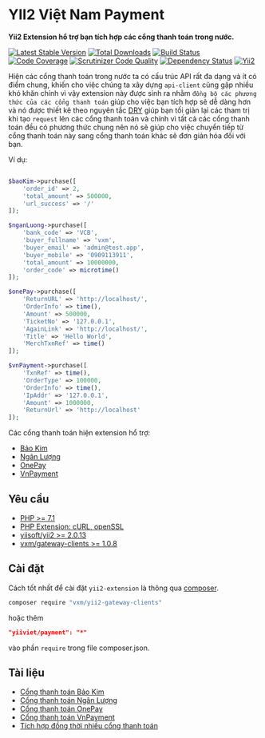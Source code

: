 # YII2 Việt Nam Payment
**Yii2 Extension hổ trợ bạn tích hợp các cổng thanh toán trong nước.**

[![Latest Stable Version](https://poser.pugx.org/yiiviet/yii2-payment/v/stable)](https://packagist.org/packages/yiiviet/yii2-payment)
[![Total Downloads](https://poser.pugx.org/yiiviet/yii2-payment/downloads)](https://packagist.org/packages/yiiviet/yii2-payment)
[![Build Status](https://travis-ci.org/yiiviet/yii2-payment.svg?branch=master)](https://travis-ci.org/yiiviet/yii2-payment)
[![Code Coverage](https://scrutinizer-ci.com/g/yiiviet/yii2-payment/badges/coverage.png?b=master)](https://scrutinizer-ci.com/g/yiiviet/yii2-payment/?branch=master)
[![Scrutinizer Code Quality](https://scrutinizer-ci.com/g/yiiviet/yii2-payment/badges/quality-score.png?b=master)](https://scrutinizer-ci.com/g/yiiviet/yii2-payment/?branch=master)
[![Dependency Status](https://www.versioneye.com/user/projects/5aec90130fb24f5450e02d9e/badge.svg?style=flat-square)](https://www.versioneye.com/user/projects/5aec90130fb24f5450e02d9e)
[![Yii2](https://img.shields.io/badge/Powered_by-Yii_Framework-green.svg?style=flat)](http://www.yiiframework.com/)

Hiện các cổng thanh toán trong nước ta có cấu trúc API rất đa dạng và ít có điểm chung,
khiến cho việc chúng ta xây dựng `api-client` cũng gặp nhiều khó khăn chính vì vậy 
extension này được sinh ra nhằm `đồng bộ các phương thức của các cổng thanh toán` giúp 
cho việc bạn tích hợp sẽ dễ dàng hơn và nó được thiết kê theo nguyên tắc 
[DRY](https://www.codehub.vn/Nguyen-Ly-DRY-Dont-Repeat-Yourself) giúp bạn tối giản lại
các tham trị khi tạo `request` lên các cổng thanh toán và chính vì tất cả các cổng thanh
toán đều có phương thức chung nên nó sẽ giúp cho việc chuyển tiếp từ cổng thanh toán 
này sang cổng thanh toán khác sẽ đơn giản hóa đối với bạn.

Ví dụ:

```php

$baoKim->purchase([
    'order_id' => 2, 
    'total_amount' => 500000, 
    'url_success' => '/'
]);

$nganLuong->purchase([
    'bank_code' => 'VCB',
    'buyer_fullname' => 'vxm',
    'buyer_email' => 'admin@test.app',
    'buyer_mobile' => '0909113911',
    'total_amount' => 10000000,
    'order_code' => microtime()
]);

$onePay->purchase([
    'ReturnURL' => 'http://localhost/',
    'OrderInfo' => time(),
    'Amount' => 500000,
    'TicketNo' => '127.0.0.1',
    'AgainLink' => 'http://localhost/',
    'Title' => 'Hello World',
    'MerchTxnRef' => time()
]);

$vnPayment->purchase([
    'TxnRef' => time(),
    'OrderType' => 100000,
    'OrderInfo' => time(),
    'IpAddr' => '127.0.0.1',
    'Amount' => 1000000,
    'ReturnUrl' => 'http://localhost'
]);
```

Các cổng thanh toán hiện extension hổ trợ:

* [Bảo Kim](https://baokim.vn)
* [Ngân Lượng](https://nganluong.vn)
* [OnePay](https://onepay.vn)
* [VnPayment](https://vnpayment.vn)


## Yêu cầu
* [PHP >= 7.1](http://php.net)
* [PHP Extension: cURL, openSSL](http://pear.php.net)
* [yiisoft/yii2 >= 2.0.13](https://github.com/yiisoft/yii2/)
* [vxm/gateway-clients >= 1.0.8](https://github.com/vuongxuongminh/yii2-gateway-clients)

## Cài đặt

Cách tốt nhất để cài đặt `yii2-extension` là thông qua [composer](http://getcomposer.org/download/).

```sh
composer require "vxm/yii2-gateway-clients"
```

hoặc thêm

```json
"yiiviet/payment": "*"
```

vào phần `require` trong file composer.json.

## Tài liệu

* [Cổng thanh toán Bảo Kim](/docs/baokim.md)
* [Cổng thanh toán Ngân Lượng](/docs/nganluong.md)
* [Cổng thanh toán OnePay](/docs/onepay.md)
* [Cổng thanh toán VnPayment](/docs/vnpayment.md)
* [Tích hợp đồng thời nhiều cổng thanh toán](/docs/multi.md)
